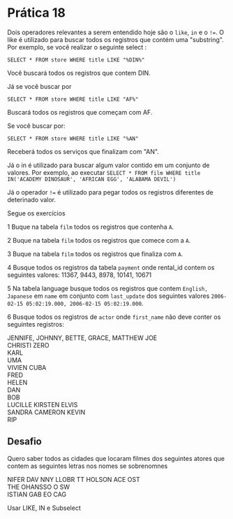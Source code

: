 # Prática 18

Dois operadores relevantes a serem entendido hoje são o `like`, `in`  e o `!=`. O like é 
utilizado para buscar todos os registros que contém uma "substring". Por exemplo, se você
realizar o seguinte select :

```
SELECT * FROM store WHERE title LIKE "%DIN%"
```

Você buscará todos os registros que contem DIN.

Já se você buscar por
```
SELECT * FROM store WHERE title LIKE "AF%"
```

Buscará todos os registros que começam com AF.


Se você buscar por: 

```
SELECT * FROM store WHERE title LIKE "%AN"
```

Receberá todos os serviços que finalizam com "AN".


Já o in é utilizado para buscar algum valor contido em um conjunto de valores. Por exemplo, ao
executar `SELECT * FROM film WHERE title IN('ACADEMY DINOSAUR', 'AFRICAN EGG', 'ALABAMA DEVIL')`


Já o operador `!=` é utilizado para pegar todos os registros diferentes de deterinado valor. 



Segue os exercícios

1 Buque na tabela `film` todos os registros que contenha `A`.

2 Buque na tabela `film` todos os registros que comece com a `A`. 

3 Buque na tabela `film` todos os registros que finaliza com  `A`.

4 Busque todos os registros da tabela `payment` onde rental_id contem os seguintes valores: 
11367, 9443, 8978, 10141, 10671

5 Na tabela language busque todos os registros que contem `English, Japanese` em `name` em 
conjunto com `last_update` dos seguintes valores `2006-02-15 05:02:19.000, 2006-02-15 05:02:19.000`.

6 Busque todos os registros de `actor` onde `first_name` não deve conter os seguintes registros: 

JENNIFE, 
JOHNNY, 
BETTE, 
GRACE, 
MATTHEW
JOE    
CHRISTI
ZERO   
KARL   
UMA    
VIVIEN 
CUBA   
FRED   
HELEN  
DAN    
BOB    
LUCILLE
KIRSTEN
ELVIS  
SANDRA 
CAMERON
KEVIN  
RIP    




## Desafio

Quero saber todos as cidades que locaram filmes dos seguintes atores que contem as seguintes letras nos nomes se sobrenomnes

NIFER DAV
NNY LLOBR
TT HOLSON 
ACE OST    
THE OHANSSO 
O SW  
ISTIAN GAB
EO CAG

Usar LIKE, IN e Subselect
